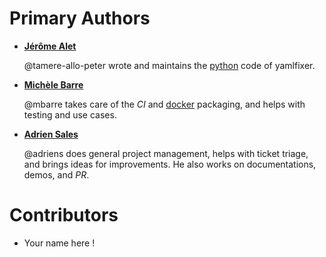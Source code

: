 # Primary Authors

* __[Jérôme Alet](https://github.com/tamere-allo-peter)__

  @tamere-allo-peter wrote and maintains the [python](https://python.org)
  code of yamlfixer.
  
* __[Michèle Barre](https://github.com/mbarre)__

  @mbarre takes care of the _CI_ and [docker](https://www.docker.com) 
  packaging, and helps with testing and use cases.
  
* __[Adrien Sales](https://github.com/adriens)__

  @adriens does general project management, helps with ticket triage,
  and brings ideas for improvements. He also works on documentations,
  demos, and _PR_.
  
# Contributors

* Your name here !

